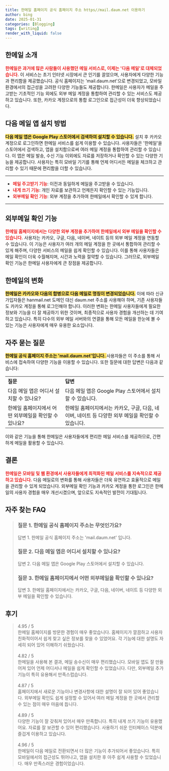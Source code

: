 ```yaml
---
title: 한메일 홈페이지 공식 홈페이지 주소 https//mail.daum.net 이용하기
author: bing
date: 2025-01-31
categories: [Blogging]
tags: [writing]
render_with_liquid: false
---
```



<h2 id='한메일_소개'>한메일 소개</h2>

<p><b><span style="color: #ee2323;">한메일은 과거에 많은 사람들이 사용했던 메일 서비스로, 이제는 '다음 메일'로 대체되었습니다.</span></b> 이 서비스는 초기 인터넷 시장에서 큰 인기를 끌었으며, 사용자에게 다양한 기능과 편리함을 제공했습니다. 공식 홈페이지는 'mail.daum.net'으로 변경되었고, 모바일 환경에서의 접근성을 고려한 다양한 기능들도 제공합니다. 한메일은 사용자가 메일을 주고받는 기초적인 기능 외에도 외부 메일 계정을 통합하여 관리할 수 있는 서비스도 제공하고 있습니다. 또한, 카카오 계정으로의 통합 로그인으로 접근성이 더욱 향상되었습니다.</p>

<h2 id='다음_메일_앱_설치'>다음 메일 앱 설치 방법</h2>

<p><b><span style="background-color: #ffe066;">다음 메일 앱은 Google Play 스토어에서 검색하여 설치할 수 있습니다.</span></b> 설치 후 카카오 계정으로 로그인하면 한메일 서비스를 쉽게 이용할 수 있습니다. 사용자들은 '한메일'을 스토어에서 검색하고, 앱을 설치함으로써 여러 메일 계정을 통합하여 관리할 수 있습니다. 이 앱은 메일 발송, 수신 기능 이외에도 자료를 저장하거나 확인할 수 있는 다양한 기능을 제공합니다. 사용자는 특히 모바일 기기를 통해 언제 어디서든 메일을 체크하고 관리할 수 있기 때문에 편리함을 더할 수 있습니다.</p>

<hr />

<ul>
    <li><b><span style="color: #ee2323;">메일 주고받기 기능</span></b>: 이전과 동일하게 메일을 주고받을 수 있습니다.</li>
    <li><b><span style="color: #ee2323;">내게 쓰기 기능</span></b>: 개인 자료를 보관하고 언제든지 확인할 수 있는 기능입니다.</li>
    <li><b><span style="color: #ee2323;">외부메일 확인 기능</span></b>: 외부 계정을 추가하여 한메일에서 확인할 수 있게 합니다.</li>
</ul>

<hr />

<h2 id='외부메일_확인_기능'>외부메일 확인 기능</h2>

<p><b><span style="color: #ee2323;">한메일 홈페이지에서는 다양한 외부 계정을 추가하여 한메일에서 외부 메일을 확인할 수 있습니다.</span></b> 사용자는 카카오, 구글, 다음, 네이버, 네이트 등의 외부 메일 계정을 연동할 수 있습니다. 이 기능은 사용자가 여러 개의 메일 계정을 한 곳에서 통합하여 관리할 수 있게 해주며, 다양한 서비스의 메일을 쉽게 확인할 수 있습니다. 이를 통해 사용자들은 메일 확인이 더욱 수월해지며, 시간과 노력을 절약할 수 있습니다. 그러므로, 외부메일 확인 기능은 한메일 사용자에게 큰 장점을 제공합니다.</p>

<h2 id='한메일_변화'>한메일의 변화</h2>

<p><b><span style="background-color: #ffe066;">한메일은 카카오와 다음의 합병으로 다음 메일로 명칭이 변경되었습니다.</span></b> 이에 따라 신규 가입자들은 hanmail.net 도메인 대신 daum.net 주소를 사용해야 하며, 기존 사용자들도 카카오 계정을 통해 로그인해야 합니다. 이러한 변화는 한메일 사용자들에게 필요한 정보와 기능을 더 잘 제공하기 위한 것이며, 최종적으로 사용자 경험을 개선하는 데 기여하고 있습니다. 특히 다수의 외부 메일 서버와의 연결을 통해 모든 메일을 한눈에 볼 수 있는 기능은 사용자에게 매우 유용한 요소입니다.</p>

<h2 id='자주_묻는_질문'>자주 묻는 질문</h2>

<p><b><span style="background-color: #ffe066;">한메일 공식 홈페이지 주소는 'mail.daum.net'입니다. </span></b> 사용자들은 이 주소를 통해 서비스에 접속하여 다양한 기능을 이용할 수 있습니다. 또한 질문에 대한 답변은 다음과 같습니다:</p>

<table>
    <tr>
        <td><b>질문</b></td>
        <td><b>답변</b></td>
    </tr>
    <tr>
        <td>다음 메일 앱은 어디서 설치할 수 있나요?</td>
        <td>다음 메일 앱은 Google Play 스토어에서 설치할 수 있습니다.</td>
    </tr>
    <tr>
        <td>한메일 홈페이지에서 어떤 외부메일을 확인할 수 있나요?</td>
        <td>한메일 홈페이지에서는 카카오, 구글, 다음, 네이버, 네이트 등 다양한 외부 메일을 확인할 수 있습니다. </td>
    </tr>
</table>

<p>이와 같은 기능을 통해 한메일은 사용자들에게 편리한 메일 서비스를 제공하므로, 간편하게 메일을 활용할 수 있습니다.</p>

<h2 id='결론'>결론</h2>

<p><b><span style="color: #ee2323;">한메일은 모바일 및 웹 환경에서 사용자들에게 최적화된 메일 서비스를 지속적으로 제공하고 있습니다.</span></b> 다음 메일로의 변화를 통해 사용자들은 더욱 유연하고 효율적으로 메일을 관리할 수 있게 되었습니다. 외부메일 확인 기능과 카카오 계정을 통한 로그인은 한메일의 사용자 경험을 매우 개선시켰으며, 앞으로도 지속적인 발전이 기대됩니다.</p>


<h2 id='자주_찾는_FAQ'>자주 찾는 FAQ</h2>
<div itemscope="" itemtype="https://schema.org/FAQPage"> 
<blockquote> 
<div itemscope="" itemprop="mainEntity" itemtype="https://schema.org/Question"> 
<h3 itemprop="name">질문 1. 한메일 공식 홈페이지 주소는 무엇인가요?</h3> 
<div itemscope="" itemprop="acceptedAnswer" itemtype="https://schema.org/Answer"> 
<span itemprop="text"> 
<p>답변 1. 한메일 공식 홈페이지 주소는 'mail.daum.net' 입니다.</p> 
</span> 
</div> 
</div> 
<div itemscope="" itemprop="mainEntity" itemtype="https://schema.org/Question"> 
<h3 itemprop="name">질문 2. 다음 메일 앱은 어디서 설치할 수 있나요?</h3> 
<div itemscope="" itemprop="acceptedAnswer" itemtype="https://schema.org/Answer"> 
<span itemprop="text"> 
<p>답변 2. 다음 메일 앱은 Google Play 스토어에서 설치할 수 있습니다.</p> 
</span> 
</div> 
</div> 
<div itemscope="" itemprop="mainEntity" itemtype="https://schema.org/Question"> 
<h3 itemprop="name">질문 3. 한메일 홈페이지에서 어떤 외부메일을 확인할 수 있나요?</h3> 
<div itemscope="" itemprop="acceptedAnswer" itemtype="https://schema.org/Answer"> 
<span itemprop="text"> 
<p>답변 3. 한메일 홈페이지에서는 카카오, 구글, 다음, 네이버, 네이트 등 다양한 외부 메일을 확인할 수 있습니다.</p> 
</span> 
</div> 
</div> 
</blockquote> 
</div>
<h2 id='후기'>후기</h2>
<div itemscope itemtype="https://schema.org/Product">
  <blockquote>
  <div itemprop="review" itemscope itemtype="https://schema.org/Review">
      <div itemprop="reviewRating" itemscope itemtype="https://schema.org/Rating"> <span itemprop="ratingValue">4.95</span> / <span itemprop="bestRating">5</span> </div>
      <span itemprop="reviewBody">한메일 홈페이지를 방문한 경험이 매우 좋았습니다. 홈페이지가 깔끔하고 사용자 친화적이어서 쉽게 찾고 싶은 정보를 찾을 수 있었어요. 각 기능에 대한 설명도 자세히 되어 있어 이해하기 쉬웠습니다.</span>
  </div>
  <br>
  <div itemprop="review" itemscope itemtype="https://schema.org/Review">
      <div itemprop="reviewRating" itemscope itemtype="https://schema.org/Rating"> <span itemprop="ratingValue">4.82</span> / <span itemprop="bestRating">5</span> </div>
      <span itemprop="reviewBody">한메일을 사용해 본 결과, 메일 송수신이 매우 편리했습니다. 모바일 앱도 잘 만들어져 있어 언제 어디서나 메일을 쉽게 확인할 수 있었습니다. 다만, 외부메일 추가 기능이 특히 유용해서 만족스럽습니다.</span>
  </div>
  <br>
  <div itemprop="review" itemscope itemtype="https://schema.org/Review">
      <div itemprop="reviewRating" itemscope itemtype="https://schema.org/Rating"> <span itemprop="ratingValue">4.87</span> / <span itemprop="bestRating">5</span> </div>
      <span itemprop="reviewBody">홈페이지에서 새로운 기능이나 변경사항에 대한 설명이 잘 되어 있어 좋았습니다. 외부메일 확인도 쉽게 설정할 수 있어서 여러 메일 계정을 한 곳에서 관리할 수 있는 점이 매우 마음에 듭니다.</span>
  </div>
  <br>
  <div itemprop="review" itemscope itemtype="https://schema.org/Review">
      <div itemprop="reviewRating" itemscope itemtype="https://schema.org/Rating"> <span itemprop="ratingValue">4.89</span> / <span itemprop="bestRating">5</span> </div>
      <span itemprop="reviewBody">다양한 기능이 잘 갖춰져 있어서 매우 만족합니다. 특히 내게 쓰기 기능이 유용했어요. 자료를 잘 보관할 수 있어 편리했습니다. 사용하기 쉬운 인터페이스 덕분에 즐겁게 이용하고 있습니다.</span>
  </div>
  <br>
  <div itemprop="review" itemscope itemtype="https://schema.org/Review">
      <div itemprop="reviewRating" itemscope itemtype="https://schema.org/Rating"> <span itemprop="ratingValue">4.96</span> / <span itemprop="bestRating">5</span> </div>
      <span itemprop="reviewBody">한메일이 다음 메일로 전환되면서 더 많은 기능이 추가되어서 좋았습니다. 특히 모바일에서의 접근성도 뛰어나고, 앱을 설치한 후 아주 쉽게 사용할 수 있었습니다. 매우 만족스러운 경험이었습니다.</span>
  </div>
  </blockquote>
</div>
